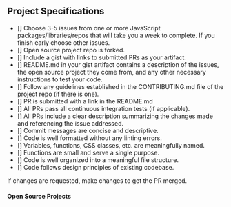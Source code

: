 
## Project Specifications

 - [] Choose 3-5 issues from one or more JavaScript packages/libraries/repos that will take you a week to complete. If you finish early choose other issues.
 - [] Open source project repo is forked.
 - [] Include a gist with links to submitted PRs as your artifact.
 - [] README.md in your gist artifact contains a description of the issues, the open source project they come from, and any other necessary instructions to test your code.
 - [] Follow any guidelines established in the CONTRIBUTING.md file of the project repo (if there is one).
 - [] PR is submitted with a link in the README.md
 - [] All PRs pass all continuous integration tests (if applicable).
 - [] All PRs include a clear description summarizing the changes made and referencing the issue addressed.
 - [] Commit messages are concise and descriptive.
 - [] Code is well formatted without any linting errors.
 - [] Variables, functions, CSS classes, etc. are meaningfully named.
 - [] Functions are small and serve a single purpose.
 - [] Code is well organized into a meaningful file structure.
 - [] Code follows design principles of existing codebase.

If changes are requested, make changes to get the PR merged.

#### Open Source Projects 
